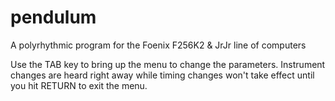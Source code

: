 # pendulum
A polyrhythmic program for the Foenix F256K2 &amp; JrJr line of computers

Use the TAB key to bring up the menu to change the parameters. Instrument changes are heard right away while timing changes won't take effect until you hit RETURN to exit the menu.
